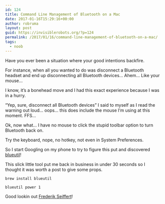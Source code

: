 ```yaml
---
id: 124
title: Command Line Management of Bluetooth on a Mac
date: 2017-01-16T15:29:16+00:00
author: robruma
layout: post
guid: https://invisiblerobots.org/?p=124
permalink: /2017/01/16/command-line-management-of-bluetooth-on-a-mac/
tags:
  - noob
---
```

Have you ever been a situation where your good intentions backfire.

For instance, when all you wanted to do was disconnect a Bluetooth headset and end up disconnecting all Bluetooth devices&#8230; Ahem&#8230; Like your mouse&#8230;

I know, it&#8217;s a bonehead move and I had this exact experience because I was in a hurry.

&#8220;Yep, sure, disconnect all Bluetooth devices&#8221; I said to myself as I read the warning out loud&#8230; oops&#8230; this does include the mouse I&#8217;m using at this moment. FFS&#8230;

Ok, now what&#8230; I have no mouse to click the stupid toolbar option to turn Bluetooth back on.

Try the keyboard, nope, no hotkey, not even in System Preferences.

So I start Googling on my phone to try to figure this put and discovered <a href="http://apple.stackexchange.com/questions/47503/how-to-control-bluetooth-wireless-radio-from-the-command-line" target="_blank">blueutil</a>!

This slick little tool put me back in business in under 30 seconds so I thought it was worth a post to give some props.

`brew install blueutil`
  
`blueutil power 1`

Good lookin out <a href="https://github.com/toy/blueutil" target="_blank">Frederik Seiffert</a>!
